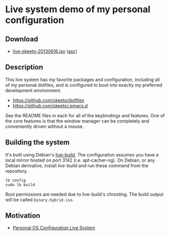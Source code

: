 # Live system demo of my personal configuration

## Download

 * [live-skeeto-20130616.iso](http://nullprogram.s3.amazonaws.com/iso/live-skeeto-20130616.iso)
   ([asc](http://nullprogram.s3.amazonaws.com/iso/live-skeeto-20130616.iso.asc))

## Description

This live system has my favorite packages and configuration, including
all of my personal dotfiles, and is configured to boot into exactly my
preferred development environment.

 * https://github.com/skeeto/dotfiles
 * https://github.com/skeeto/.emacs.d

See the README files in each for all of the keybindings and features.
One of the core features is that the window manager can be completely
and conveniently driven without a mouse.

## Building the system

It's built using Debian's [live-build](http://live.debian.net/). The
configuration assumes you have a local mirror hosted on port 3142
(i.e. apt-cacher-ng). On Debian, or any Debian derivative, install
*live-build* and run these command from the repository.

    lb config
    sudo lb build

Root permissions are needed due to live-build's chrooting. The build
output will be called `binary.hybrid.iso`.

## Motivation

 * [Personal OS Configuration Live System](http://nullprogram.com/blog/2013/06/17/)
